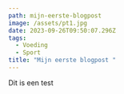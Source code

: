 ```yaml
---
path: mijn-eerste-blogpost
image: /assets/pt1.jpg
date: 2023-09-26T09:50:07.296Z
tags:
  - Voeding
  - Sport
title: "Mijn eerste blogpost "
---
```

Dit is een test